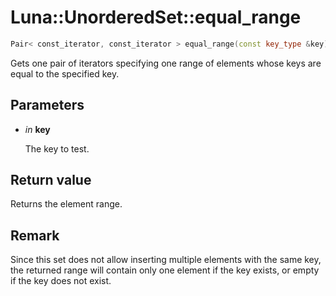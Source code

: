# Luna::UnorderedSet::equal_range

```c++
Pair< const_iterator, const_iterator > equal_range(const key_type &key) const
```

Gets one pair of iterators specifying one range of elements whose keys are equal to the specified key. 



## Parameters
* *in* **key**

    The key to test. 

## Return value
Returns the element range. 

## Remark
Since this set does not allow inserting multiple elements with the same key, the returned range will contain only one element if the key exists, or empty if the key does not exist. 

